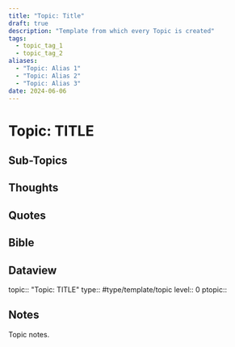 ```yaml
---
title: "Topic: Title"
draft: true
description: "Template from which every Topic is created"
tags:
  - topic_tag_1
  - topic_tag_2
aliases:
  - "Topic: Alias 1"
  - "Topic: Alias 2"
  - "Topic: Alias 3"
date: 2024-06-06
---
```

# Topic: TITLE
## Sub-Topics


## Thoughts

## Quotes

## Bible

## Dataview
topic:: "Topic: TITLE"
type:: #type/template/topic
level:: 0
ptopic::

## Notes
Topic notes.

